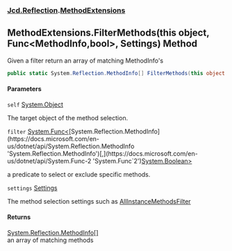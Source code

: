 ### [Jcd.Reflection](Jcd.Reflection.md 'Jcd.Reflection').[MethodExtensions](Jcd.Reflection.MethodExtensions.md 'Jcd.Reflection.MethodExtensions')

## MethodExtensions.FilterMethods(this object, Func<MethodInfo,bool>, Settings) Method

Given a filter return an array of matching MethodInfo's

```csharp
public static System.Reflection.MethodInfo[] FilterMethods(this object self, System.Func<System.Reflection.MethodInfo,bool> filter, Jcd.Reflection.MethodInfoEnumerator.Settings settings);
```
#### Parameters

<a name='Jcd.Reflection.MethodExtensions.FilterMethods(thisobject,System.Func_System.Reflection.MethodInfo,bool_,Jcd.Reflection.MethodInfoEnumerator.Settings).self'></a>

`self` [System.Object](https://docs.microsoft.com/en-us/dotnet/api/System.Object 'System.Object')

The target object of the method selection.

<a name='Jcd.Reflection.MethodExtensions.FilterMethods(thisobject,System.Func_System.Reflection.MethodInfo,bool_,Jcd.Reflection.MethodInfoEnumerator.Settings).filter'></a>

`filter` [System.Func&lt;](https://docs.microsoft.com/en-us/dotnet/api/System.Func-2 'System.Func`2')[System.Reflection.MethodInfo](https://docs.microsoft.com/en-us/dotnet/api/System.Reflection.MethodInfo 'System.Reflection.MethodInfo')[,](https://docs.microsoft.com/en-us/dotnet/api/System.Func-2 'System.Func`2')[System.Boolean](https://docs.microsoft.com/en-us/dotnet/api/System.Boolean 'System.Boolean')[&gt;](https://docs.microsoft.com/en-us/dotnet/api/System.Func-2 'System.Func`2')

a predicate to select or exclude specific methods.

<a name='Jcd.Reflection.MethodExtensions.FilterMethods(thisobject,System.Func_System.Reflection.MethodInfo,bool_,Jcd.Reflection.MethodInfoEnumerator.Settings).settings'></a>

`settings` [Settings](Jcd.Reflection.MethodInfoEnumerator.Settings.md 'Jcd.Reflection.MethodInfoEnumerator.Settings')

The method selection settings such as [AllInstanceMethodsFilter](Jcd.Reflection.MethodExtensions.AllInstanceMethodsFilter.md 'Jcd.Reflection.MethodExtensions.AllInstanceMethodsFilter')

#### Returns
[System.Reflection.MethodInfo](https://docs.microsoft.com/en-us/dotnet/api/System.Reflection.MethodInfo 'System.Reflection.MethodInfo')[[]](https://docs.microsoft.com/en-us/dotnet/api/System.Array 'System.Array')  
an array of matching methods